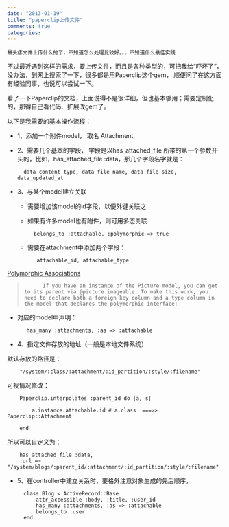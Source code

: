 ```yaml
---
date: "2013-01-19"
title: "paperclip上传文件"
comments: true
categories: 
---
```


	最头疼文件上传什么的了，不知道怎么处理比较好。。。不知道什么最佳实践
	
不过最近遇到这样的需求，要上传文件，而且是各种类型的，可把我给“吓坏了”，没办法，到网上搜索了一下，很多都是用Paperclip这个gem， 顺便问了在这方面有经验同事，也说可以尝试一下。

看了一下Paperclip的文档，上面说得不是很详细，但也基本够用；需要定制化的，那得自己看代码、扩展改gem了。

以下是我需要的基本操作流程：

* 1、添加一个附件model， 取名 Attachment, 
* 2、需要几个基本的字段， 字段是以has_attached_file 所带的第一个参数开头的，比如，has_attached_file :data，那几个字段名字就是： 
		
		data_content_type, data_file_name, data_file_size, data_updated_at
		
* 3、与某个model建立关联
	* 需要增加该model的id字段，以便外键关联之
	* 如果有许多model也有附件，则可用多态关联

			belongs_to :attachable, :polymorphic => true 
   * 需要在attachment中添加两个字段：
      	
		
			attachable_id, attachable_type
      	
 [ Polymorphic Associations](http://guides.rubyonrails.org/association_basics.html)
      	
>       	If you have an instance of the Picture model, you can get to its parent via @picture.imageable. To make this work, you need to declare both a foreign key column and a type column in the model that declares the polymorphic interface:





      

   * 对应的model中声明：
   
			has_many :attachments, :as => :attachable
      
* 4、指定文件存放的地址（一般是本地文件系统）
    
      
默认存放的路径是：
    
    	"/system/:class/:attachment/:id_partition/:style/:filename"
    
      
可视情况修改：
    
    	Paperclip.interpolates :parent_id do |a, s|
    	
    		a.instance.attachable.id # a.class  ===>>  Paperclip::Attachment
    	
    	end
    	
  	 
  	   
所以可以自定义为：   
  			

		has_attached_file :data, 
		:url => "/system/blogs/:parent_id/:attachment/:id_partition/:style/:filename"
  	 
* 5、在controller中建立关系时，要格外注意对象生成的先后顺序，

		class Blog < ActiveRecord::Base
			attr_accessible :body, :title, :user_id
			has_many :attachments, :as => :attachable
			belongs_to :user
		end




